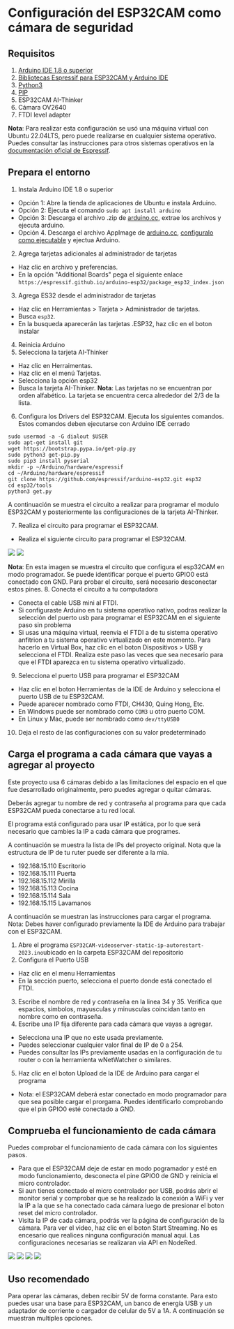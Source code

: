 # Configuración del ESP32CAM como cámara de seguridad

## Requisitos

1. [Arduino IDE 1.8 o superior](https://www.arduino.cc/en/software)
2. [Bibliotecas Espressif para ESP32CAM y Arduino IDE](https://docs.espressif.com/projects/arduino-esp32/en/latest/installing.html)
3. [Python3](https://www.python.org/downloads/)
4. [PIP](https://pypi.org/project/pip/)
5. ESP32CAM AI-Thinker
6. Cámara OV2640
7. FTDI level adapter

**Nota**: Para realizar esta configuración se usó una máquina virtual con Ubuntu 22.04LTS, pero puede realizarse en cualquier sistema operativo. Puedes consultar las instrucciones para otros sistemas operativos en la [documentación oficial de Espressif](https://docs.espressif.com/projects/arduino-esp32/en/latest/installing.html).

## Prepara el entorno

1. Instala Arduino IDE 1.8 o superior
- Opción 1: Abre la tienda de aplicaciones de Ubuntu e instala Arduino.
- Opción 2: Ejecuta el comando `sudo apt install arduino`
- Opción 3: Descarga el archivo .zip de [arduino.cc](https://www.arduino.cc/en/software), extrae los archivos y ejecuta arduino.
- Opción 4. Descarga el archivo AppImage de [arduino.cc](https://www.arduino.cc/en/software),  [configuralo como ejecutable](https://docs.arduino.cc/software/ide-v2/tutorials/getting-started/ide-v2-downloading-and-installing) y ejectua Arduino.
2. Agrega tarjetas adicionales al administrador de tarjetas
- Haz clic en archivo y preferencias.
- En la opción "Additional Boards" pega el siguiente enlace `https://espressif.github.io/arduino-esp32/package_esp32_index.json`
3. Agrega ES32 desde el administrador de tarjetas
- Haz clic en Herramientas > Tarjeta > Administrador de tarjetas.
- Busca `esp32`.
- En la busqueda aparecerán las tarjetas .ESP32, haz clic en el boton instalar
4. Reinicia Arduino
5. Selecciona la tarjeta AI-Thinker
- Haz clic en Herraimentas.
- Haz clic en el menú Tarjetas.
- Selecciona la opción esp32
- Busca la tarjeta AI-Thinker. **Nota**: Las tarjetas no se encuentran por orden alfabético. La tarjeta se encuentra cerca alrededor del 2/3 de la lista.
6. Configura los Drivers del ESP32CAM. Ejecuta los siguientes comandos. Estos comandos deben ejecutarse con Arduino IDE cerrado

```
sudo usermod -a -G dialout $USER
sudo apt-get install git
wget https://bootstrap.pypa.io/get-pip.py
sudo python3 get-pip.py
sudo pip3 install pyserial
mkdir -p ~/Arduino/hardware/espressif
cd ~/Arduino/hardware/espressif
git clone https://github.com/espressif/arduino-esp32.git esp32
cd esp32/tools
python3 get.py
```

A continuación se muestra el circuito a realizar para programar el modulo ESP32CAM y posteriormente las configuraciones de la tarjeta AI-Thinker.

7. Realiza el circuito para programar el ESP32CAM.
- Realiza el siguiente circuito para programar el ESP32CAM.

![](https://github.com/hugoescalpelo/estocolmosindrome/blob/main/Circuitos/01%20Circuito%20para%20programar%20ESP32CAM.png?raw=true)
![](https://github.com/hugoescalpelo/estocolmosindrome/blob/main/Imagenes/001%20Circuito%20c%C3%A1mara.png?raw=true)


**Nota**: En esta imagen se muestra el circuito que configura el esp32CAM en modo programador. Se puede identificar porque el puerto GPIO0 está conectado con GND. Para probar el circuito, será necesario desconectar estos pines.
8. Conecta el circuito a tu computadora
- Conecta el cable USB mini al FTDI.
- Si configuraste Arduino en tu sistema operativo nativo, podras realizar la selección del puerto usb para programar el ESP32CAM en el siguiente paso sin problema
- Si usas una máquina virtual, reenvia el FTDI a de tu sistema operativo anfitrion a tu sistema operativo virtualizado en este momento. Para hacerlo en Virtual Box, haz clic en el boton Dispositivos > USB y selecciona el FTDI. Realiza este paso las veces que sea necesario para que el FTDI aparezca en tu sistema operativo virtualizado.
9. Selecciona el puerto USB para programar el ESP32CAM
- Haz clic en el boton Herramientas de la IDE de Arduino y selecciona el puerto USB de tu ESP32CAM. 
- Puede aparecer nombrado como FTDI, CH430, Quing Hong, Etc.
- En Windows puede ser nombrado como `COM3` u otro puerto COM.
- En Linux y Mac, puede ser nombrado como `dev/ttyUSB0`
10. Deja el resto de las configuraciones con su valor predeterminado

## Carga el programa a cada cámara que vayas a agregar al proyecto

Este proyecto usa 6 cámaras debido a las limitaciones del espacio en el que fue desarrollado originalmente, pero puedes agregar o quitar cámaras. 

Deberás agregar tu nombre de red y contraseña al programa para que cada ESP32CAM pueda conectarse a tu red local.

El programa está configurado para usar IP estática, por lo que será necesario que cambies la IP a cada cámara que programes.

A continuación se muestra la lista de IPs del proyecto original. Nota que la estructura de IP de tu ruter puede ser diferente a la mia.

- 192.168.15.110 Escritorio
- 192.168.15.111 Puerta
- 192.168.15.112 Mirilla
- 192.168.15.113 Cocina
- 192.168.15.114 Sala
- 192.168.15.115 Lavamanos

A continuación se muestran las instrucciones para cargar el programa. Nota: Debes haver configurado previamente la IDE de Arduino para trabajar con el ESP32CAM.

1. Abre el programa `ESP32CAM-videoserver-static-ip-autorestart-2023.ino`ubicado en la carpeta ESP32CAM del repositorio
2. Configura el Puerto USB
- Haz clic en el menu Herramientas
- En la sección puerto, selecciona el puerto donde está conectado el FTDI.
3. Escribe el nombre de red y contraseña en la linea 34 y 35. Verifica que espacios, simbolos, mayusculas y minusculas coincidan tanto en nombre como en contraseña.
4. Escribe una IP fija diferente para cada cámara que vayas a agregar.
- Selecciona una IP que no este usada previamente.
- Puedes seleccionar cualquier valor final de IP de 0 a 254.
- Puedes consultar las IPs previamente usadas en la configuración de tu router o con la herramienta wNetWatcher o similares.
5. Haz clic en el boton Upload de la IDE de Arduino para cargar el programa
- Nota: el ESP32CAM deberá estar conectado en modo programador para que sea posible cargar el prorgama. Puedes identificarlo comprobando que el pin GPIO0 esté conectado a GND.

## Comprueba el funcionamiento de cada cámara

Puedes comprobar el funcionamiento de cada cámara con los siguientes pasos.

- Para que el ESP32CAM deje de estar en modo pogramador y esté en modo funcionamiento, desconecta el pine GPIO0 de GND y reinicia el micro controlador.
- Si aun tienes conectado el micro controlador por USB, podrás abrir el monitor serial y comprobar que se ha realizado la conexión a WiFi y ver la IP a la que se ha conectado cada cámara luego de presionar el boton reset del micro controlador.
- Visita la IP de cada cámara, podrás ver la página de configuración de la cámara. Para ver el video, haz clic en el boton Start Streaming. No es encesario que realices ninguna configuración manual aqui. Las configuraciones necesarias se realizaran via API en NodeRed.

![](https://github.com/hugoescalpelo/estocolmosindrome/blob/main/Imagenes/002%20Base.png?raw=true)
![](https://github.com/hugoescalpelo/estocolmosindrome/blob/main/Imagenes/003%20Base%202.png?raw=true)
![](https://github.com/hugoescalpelo/estocolmosindrome/blob/main/Imagenes/004%20Base%203.png?raw=true)
![](https://github.com/hugoescalpelo/estocolmosindrome/blob/main/Imagenes/005%20Adaptador.png?raw=true)

## Uso recomendado

Para operar las cámaras, deben recibir 5V de forma constante. Para esto puedes usar una base para ESP32CAM, un banco de energía USB y un adaptador de corriente o cargador de celular de 5V a 1A. A continuación se muestran multiples opciones.

